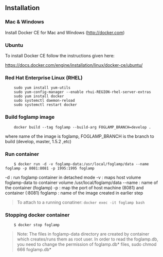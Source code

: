 ## Installation 

### Mac & Windows

Install Docker CE for Mac and Windows (http://docker.com)

### Ubuntu

To install Docker CE follow the instructions given here:

https://docs.docker.com/engine/installation/linux/docker-ce/ubuntu/

### Red Hat Enterprise Linux (RHEL)

```
	sudo yum install yum-utils
	sudo yum-config-manager --enable rhui-REGION-rhel-server-extras
	sudo yum install docker
	sudo systemctl daemon-reload
	sudo systemctl restart docker
```
### Build foglamp image

```
	docker build --tag foglamp --build-arg FOGLAMP_BRANCH=develop .
```

where name of the image is foglamp, FOGLAMP_BRANCH is the branch to build (develop, master, 1.5.2 ,etc)

### Run container


```
    $ docker run -d -v foglamp-data:/usr/local/foglamp/data --name foglamp -p 8081:8081 -p 1995:1995 foglamp 
```

-d : run foglamp container in detached mode
-v : maps host volume foglamp-data to container volume /usr/local/foglamp/data
--name : name of the container (foglamp)
-p : map the port of host machine (8081) and container (:8081)
foglamp : name of the image created in earlier step

> To attach to a running conatiner: `docker exec -it foglamp bash`


### Stopping docker container
```
    $ docker stop foglamp
```

> Note: The files in foglamp-data directory are created by container which creates/runs them as root user. In order to read the foglamp.db, you need to change the permission of foglamp.db* files, sudo chmod 666 foglamp.db* 